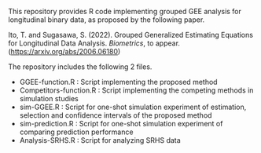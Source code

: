 This repository provides R code implementing grouped GEE analysis for longitudinal binary data, as proposed by the following paper.

Ito, T. and Sugasawa, S. (2022). Grouped Generalized Estimating Equations for Longitudinal Data Analysis. *Biometrics*, to appear.  (https://arxiv.org/abs/2006.06180) 

The repository includes the following 2 files.

 * GGEE-function.R : Script implementing the proposed method
 * Competitors-function.R : Script implementing the competing methods in simulation studies
 * sim-GGEE.R : Script for one-shot simulation experiment of estimation, selection and confidence intervals of the proposed method 
 * sim-prediction.R : Script for one-shot simulation experiment of comparing prediction performance 
 * Analysis-SRHS.R : Script for analyzing SRHS data 
